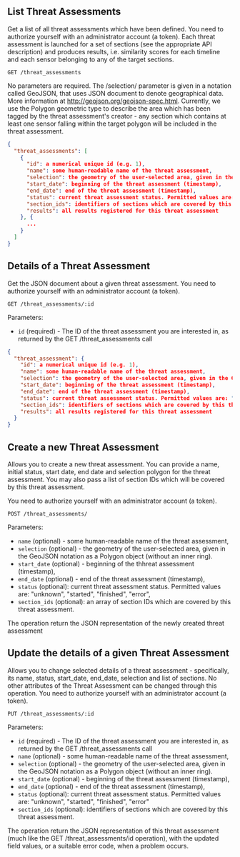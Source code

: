 ## List Threat Assessments

Get a list of all threat assessments which have been defined. You need to authorize yourself with an administrator account (a token).
Each threat assessment is launched for a set of sections (see the appropriate API description) and produces results, i.e. similarity
scores for each timeline and each sensor belonging to any of the target sections.

```
GET /threat_assessments
```

No parameters are required. The /selection/ parameter is given in a notation called GeoJSON, that uses JSON document
to denote geographical data. More information at http://geojson.org/geojson-spec.html. Currently, we use the
Polygon geometric type to describe the area which has been tagged by the threat assessment's creator - any section which
contains at least one sensor falling within the target polygon will be included in the threat assessment.

```json
{
  "threat_assessments": [
    {
      "id": a numerical unique id (e.g. 1),
      "name": some human-readable name of the threat assessment,
      "selection": the geometry of the user-selected area, given in the GeoJSON notation as a Polygon object (without an inner ring).
      "start_date": beginning of the threat assessment (timestamp),
      "end_date": end of the threat assessment (timestamp),
      "status": current threat assessment status. Permitted values are: "unknown", "started", "finished", "error"
      "section_ids": identifiers of sections which are covered by this threat assessment,
      "results": all results registered for this threat assessment
    }, {
      ...
    }
  ]
}
```

## Details of a Threat Assessment

Get the JSON document about a given threat assessment. You need to authorize yourself with an administrator account (a token).

```
GET /threat_assessments/:id
```

Parameters:

+ `id` (required) - The ID of the threat assessment you are interested in, as returned by the GET /threat_assessments call

```json
{
  "threat_assessment": {
    "id": a numerical unique id (e.g. 1),
    "name": some human-readable name of the threat assessment,
    "selection": the geometry of the user-selected area, given in the GeoJSON notation as a Polygon object (without an inner ring).
    "start_date": beginning of the threat assessment (timestamp),
    "end_date": end of the threat assessment (timestamp),
    "status": current threat assessment status. Permitted values are: "unknown", "started", "finished", "error"
    "section_ids": identifiers of sections which are covered by this threat assessment,
    "results": all results registered for this threat assessment
  }
}
```
## Create a new Threat Assessment

Allows you to create a new threat assessment. You can provide a name, initial status, start date, end date and selection polygon for the threat assessment. You may also pass a list of section IDs which will be
covered by this threat assessment.

You need to authorize yourself with an administrator account (a token).

```
POST /threat_assessments/
```

Parameters:

+ `name` (optional) - some human-readable name of the threat assessment,
+ `selection` (optional) - the geometry of the user-selected area, given in the GeoJSON notation as a Polygon object (without an inner ring).
+ `start_date` (optional) - beginning of the thhreat assessment (timestamp),
+ `end_date` (optional) - end of the threat assessment (timestamp),
+ `status` (optional): current threat assessment status. Permitted values are: "unknown", "started", "finished", "error",
+ `section_ids` (optional): an array of section IDs which are covered by this threat assessment.

The operation return the JSON representation of the newly created threat assessment

## Update the details of a given Threat Assessment

Allows you to change selected details of a threat assessment - specifically, its name, status, start_date, end_date, selection and list of sections. No other attributes of the Threat Assessment can be changed through this operation. You need to authorize yourself with an administrator account (a token).

```
PUT /threat_assessments/:id
```

Parameters:

+ `id` (required) - The ID of the threat assessment you are interested in, as returned by the GET /threat_assessments call
+ `name` (optional) - some human-readable name of the threat assessment,
+ `selection` (optional) - the geometry of the user-selected area, given in the GeoJSON notation as a Polygon object (without an inner ring).
+ `start_date` (optional) - beginning of the threat assessment (timestamp),
+ `end_date` (optional) - end of the threat assessment (timestamp),
+ `status` (optional): current threat assessment status. Permitted values are: "unknown", "started", "finished", "error"
+ `section_ids` (optional): identifiers of sections which are covered by this threat assessment.

The operation return the JSON representation of this threat assessment (much like the GET /threat_assessments/id operation), with the updated field values, or a suitable error code, when a problem occurs.